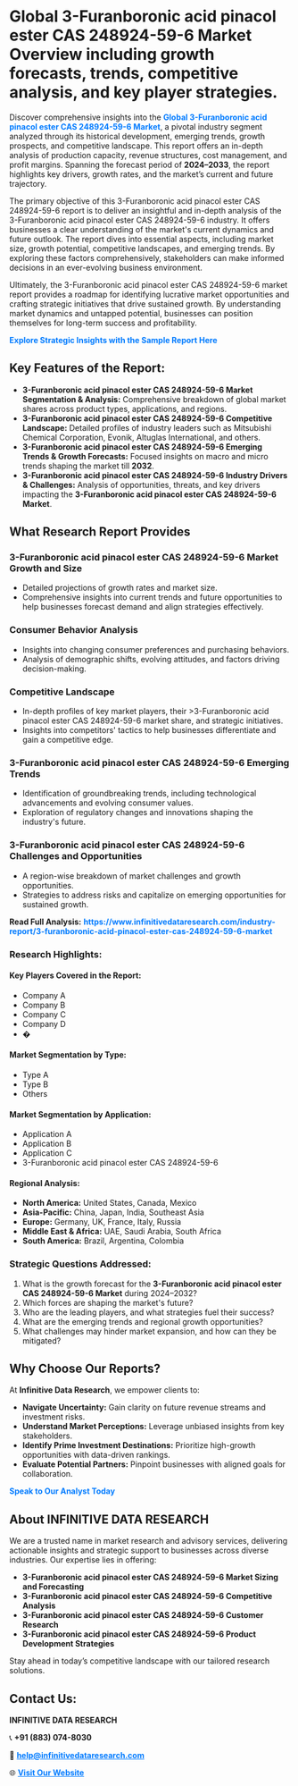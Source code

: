 <h1>Global 3-Furanboronic acid pinacol ester CAS 248924-59-6 Market Overview including growth forecasts, trends, competitive analysis, and key player strategies.</h1>
<p>
Discover comprehensive insights into the 
<a href="https://www.infinitivedataresearch.com/industry-report/3-furanboronic-acid-pinacol-ester-cas-248924-59-6-market" rel="dofollow" style="color: #007BFF; text-decoration: none;"><strong>Global 3-Furanboronic acid pinacol ester CAS 248924-59-6 Market</strong></a>, a pivotal industry segment analyzed through its historical development, emerging trends, growth prospects, and competitive landscape. This report offers an in-depth analysis of production capacity, revenue structures, cost management, and profit margins. Spanning the forecast period of <strong>2024–2033</strong>, the report highlights key drivers, growth rates, and the market’s current and future trajectory.
</p>
<p>
The primary objective of this 3-Furanboronic acid pinacol ester CAS 248924-59-6 report is to deliver an insightful and in-depth analysis of the 3-Furanboronic acid pinacol ester CAS 248924-59-6 industry. It offers businesses a clear understanding of the market's current dynamics and future outlook. The report dives into essential aspects, including market size, growth potential, competitive landscapes, and emerging trends. By exploring these factors comprehensively, stakeholders can make informed decisions in an ever-evolving business environment.
</p>
<p>
Ultimately, the 3-Furanboronic acid pinacol ester CAS 248924-59-6 market report provides a roadmap for identifying lucrative market opportunities and crafting strategic initiatives that drive sustained growth. By understanding market dynamics and untapped potential, businesses can position themselves for long-term success and profitability.
</p>
<p>
<a href="https://www.infinitivedataresearch.com/request-sample/reportId=111221" style="color: #007BFF; text-decoration: none;"><strong>Explore Strategic Insights with the Sample Report Here</strong></a>
</p>

<h2>Key Features of the Report:</h2>
<ul>
<li><strong>3-Furanboronic acid pinacol ester CAS 248924-59-6 Market Segmentation & Analysis:</strong> Comprehensive breakdown of global market shares across product types, applications, and regions.</li>
<li><strong>3-Furanboronic acid pinacol ester CAS 248924-59-6 Competitive Landscape:</strong> Detailed profiles of industry leaders such as Mitsubishi Chemical Corporation, Evonik, Altuglas International, and others.</li>
<li><strong>3-Furanboronic acid pinacol ester CAS 248924-59-6 Emerging Trends & Growth Forecasts:</strong> Focused insights on macro and micro trends shaping the market till <strong>2032</strong>.</li>
<li><strong>3-Furanboronic acid pinacol ester CAS 248924-59-6 Industry Drivers & Challenges:</strong> Analysis of opportunities, threats, and key drivers impacting the <strong>3-Furanboronic acid pinacol ester CAS 248924-59-6 Market</strong>.</li>
</ul>

<h2>What Research Report Provides</h2>
<h3>3-Furanboronic acid pinacol ester CAS 248924-59-6 Market Growth and Size</h3>
<ul>
<li>Detailed projections of growth rates and market size.</li>
<li>Comprehensive insights into current trends and future opportunities to help businesses forecast demand and align strategies effectively.</li>
</ul>

<h3>Consumer Behavior Analysis</h3>
<ul>
<li>Insights into changing consumer preferences and purchasing behaviors.</li>
<li>Analysis of demographic shifts, evolving attitudes, and factors driving decision-making.</li>
</ul>

<h3>Competitive Landscape</h3>
<ul>
<li>In-depth profiles of key market players, their >3-Furanboronic acid pinacol ester CAS 248924-59-6 market share, and strategic initiatives.</li>
<li>Insights into competitors' tactics to help businesses differentiate and gain a competitive edge.</li>
</ul>

<h3>3-Furanboronic acid pinacol ester CAS 248924-59-6 Emerging Trends</h3>
<ul>
<li>Identification of groundbreaking trends, including technological advancements and evolving consumer values.</li>
<li>Exploration of regulatory changes and innovations shaping the industry's future.</li>
</ul>

<h3>3-Furanboronic acid pinacol ester CAS 248924-59-6 Challenges and Opportunities</h3>
<ul>
<li>A region-wise breakdown of market challenges and growth opportunities.</li>
<li>Strategies to address risks and capitalize on emerging opportunities for sustained growth.</li>
</ul>
<p><strong>Read Full Analysis:</strong> <a href="https://www.infinitivedataresearch.com/industry-report/3-furanboronic-acid-pinacol-ester-cas-248924-59-6-market" rel="dofollow" style="color: #007BFF; text-decoration: none;"><strong>https://www.infinitivedataresearch.com/industry-report/3-furanboronic-acid-pinacol-ester-cas-248924-59-6-market</strong></a></p>
<h3>Research Highlights:</h3>
<h4>Key Players Covered in the Report:</h4>
<ul><li>Company A</li><li>Company B</li><li>Company C</li><li>Company D</li><li>�</li></ul>
<h4>Market Segmentation by Type:</h4>
<ul><li>Type A</li><li>Type B</li><li>Others</li></ul>
<h4>Market Segmentation by Application:</h4>
<ul><li>Application A</li><li>Application B</li><li>Application C</li><li>3-Furanboronic acid pinacol ester CAS 248924-59-6</li></ul>

<h4>Regional Analysis:</h4>
<ul>
<li><strong>North America:</strong> United States, Canada, Mexico</li>
<li><strong>Asia-Pacific:</strong> China, Japan, India, Southeast Asia</li>
<li><strong>Europe:</strong> Germany, UK, France, Italy, Russia</li>
<li><strong>Middle East & Africa:</strong> UAE, Saudi Arabia, South Africa</li>
<li><strong>South America:</strong> Brazil, Argentina, Colombia</li>
</ul>

<h3>Strategic Questions Addressed:</h3>
<ol>
<li>What is the growth forecast for the <strong>3-Furanboronic acid pinacol ester CAS 248924-59-6 Market</strong> during 2024–2032?</li>
<li>Which forces are shaping the market's future?</li>
<li>Who are the leading players, and what strategies fuel their success?</li>
<li>What are the emerging trends and regional growth opportunities?</li>
<li>What challenges may hinder market expansion, and how can they be mitigated?</li>
</ol>

<h2>Why Choose Our Reports?</h2>
<p>At <strong>Infinitive Data Research</strong>, we empower clients to:</p>
<ul>
<li><strong>Navigate Uncertainty:</strong> Gain clarity on future revenue streams and investment risks.</li>
<li><strong>Understand Market Perceptions:</strong> Leverage unbiased insights from key stakeholders.</li>
<li><strong>Identify Prime Investment Destinations:</strong> Prioritize high-growth opportunities with data-driven rankings.</li>
<li><strong>Evaluate Potential Partners:</strong> Pinpoint businesses with aligned goals for collaboration.</li>
</ul>
<p><a href="https://www.infinitivedataresearch.com/industry-report/3-furanboronic-acid-pinacol-ester-cas-248924-59-6-market" rel="dofollow" style="color: #007BFF; text-decoration: none;"><strong>Speak to Our Analyst Today</strong></a></p>

<h2>About INFINITIVE DATA RESEARCH</h2>
<p>We are a trusted name in market research and advisory services, delivering actionable insights and strategic support to businesses across diverse industries. Our expertise lies in offering:</p>
<ul>
<li><strong>3-Furanboronic acid pinacol ester CAS 248924-59-6 Market Sizing and Forecasting</strong></li>
<li><strong>3-Furanboronic acid pinacol ester CAS 248924-59-6 Competitive Analysis</strong></li>
<li><strong>3-Furanboronic acid pinacol ester CAS 248924-59-6 Customer Research</strong></li>
<li><strong>3-Furanboronic acid pinacol ester CAS 248924-59-6 Product Development Strategies</strong></li>
</ul>
<p>Stay ahead in today’s competitive landscape with our tailored research solutions.</p>

<h2>Contact Us:</h2>
<p><strong>INFINITIVE DATA RESEARCH</strong></p>
<p>📞 <strong>+91 (883) 074-8030</strong></p>
<p>📧 <strong><a href="mailto:help@infinitivedataresearch.com" style="color: #007BFF;">help@infinitivedataresearch.com</a></strong></p>
<p>🌐 <strong><a href="https://www.infinitivedataresearch.com" rel="dofollow" style="color: #007BFF;">Visit Our Website</a></strong></p>